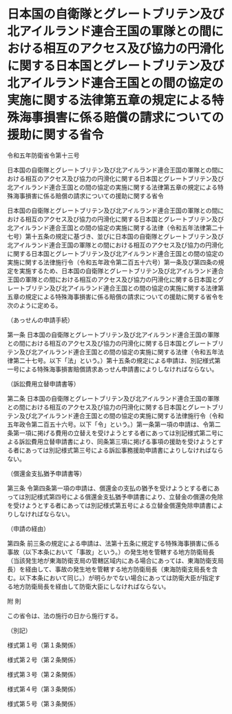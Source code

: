 # 日本国の自衛隊とグレートブリテン及び北アイルランド連合王国の軍隊との間における相互のアクセス及び協力の円滑化に関する日本国とグレートブリテン及び北アイルランド連合王国との間の協定の実施に関する法律第五章の規定による特殊海事損害に係る賠償の請求についての援助に関する省令

令和五年防衛省令第十三号

日本国の自衛隊とグレートブリテン及び北アイルランド連合王国の軍隊との間における相互のアクセス及び協力の円滑化に関する日本国とグレートブリテン及び北アイルランド連合王国との間の協定の実施に関する法律第五章の規定による特殊海事損害に係る賠償の請求についての援助に関する省令

日本国の自衛隊とグレートブリテン及び北アイルランド連合王国の軍隊との間における相互のアクセス及び協力の円滑化に関する日本国とグレートブリテン及び北アイルランド連合王国との間の協定の実施に関する法律（令和五年法律第二十七号）第十五条の規定に基づき、並びに日本国の自衛隊とグレートブリテン及び北アイルランド連合王国の軍隊との間における相互のアクセス及び協力の円滑化に関する日本国とグレートブリテン及び北アイルランド連合王国との間の協定の実施に関する法律施行令（令和五年政令第二百五十六号）第一条及び第四条の規定を実施するため、日本国の自衛隊とグレートブリテン及び北アイルランド連合王国の軍隊との間における相互のアクセス及び協力の円滑化に関する日本国とグレートブリテン及び北アイルランド連合王国との間の協定の実施に関する法律第五章の規定による特殊海事損害に係る賠償の請求についての援助に関する省令を次のように定める。

（あっせんの申請手続）

第一条 日本国の自衛隊とグレートブリテン及び北アイルランド連合王国の軍隊との間における相互のアクセス及び協力の円滑化に関する日本国とグレートブリテン及び北アイルランド連合王国との間の協定の実施に関する法律（令和五年法律第二十七号。以下「法」という。）第十五条の規定による申請は、別記様式第一号による特殊海事損害賠償請求あっせん申請書によりしなければならない。

（訴訟費用立替申請書等）

第二条 日本国の自衛隊とグレートブリテン及び北アイルランド連合王国の軍隊との間における相互のアクセス及び協力の円滑化に関する日本国とグレートブリテン及び北アイルランド連合王国との間の協定の実施に関する法律施行令（令和五年政令第二百五十六号。以下「令」という。）第一条第一項の申請は、令第二条第一項に掲げる費用の立替えを受けようとする者にあっては別記様式第二号による訴訟費用立替申請書により、同条第三項に掲げる事項の援助を受けようとする者にあっては別記様式第三号による訴訟事務援助申請書によりしなければならない。

（償還金支払猶予申請書等）

第三条 令第四条第一項の申請は、償還金の支払の猶予を受けようとする者にあっては別記様式第四号による償還金支払猶予申請書により、立替金の償還の免除を受けようとする者にあっては別記様式第五号による立替金償還免除申請書によりしなければならない。

（申請の経由）

第四条 前三条の規定による申請は、法第十五条に規定する特殊海事損害に係る事故（以下本条において「事故」という。）の発生地を管轄する地方防衛局長（当該発生地が東海防衛支局の管轄区域内にある場合にあっては、東海防衛支局長）を経由して、事故の発生地を管轄する地方防衛局長（東海防衛支局長を含む。以下本条において同じ。）が明らかでない場合にあっては防衛大臣が指定する地方防衛局長を経由して防衛大臣にしなければならない。

附 則

この省令は、法の施行の日から施行する。

（別記）

様式第１号（第１条関係）

[](/./pict/2FH00000068958.pdf)

様式第２号（第２条関係）

[](/./pict/2FH00000068959.pdf)

様式第３号（第２条関係）

[](/./pict/2FH00000068960.pdf)

様式第４号（第３条関係）

[](/./pict/2FH00000068961.pdf)

様式第５号（第３条関係）

[](/./pict/2FH00000068962.pdf)
